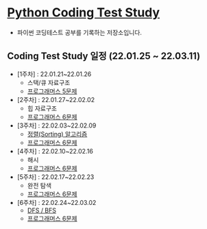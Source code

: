 # [Python Coding Test Study](https://parkjungyoon.github.io/python_coding_test_study/)

* 파이썬 코딩테스트 공부를 기록하는 저장소입니다.

## Coding Test Study 일정 (22.01.25 ~ 22.03.11)

* [1주차] : 22.01.21~22.01.26
  * 스택/큐 자료구조 
  * [프로그래머스 5문제](./Programmers/1주차.md)
* [2주차] : 22.01.27~22.02.02
  * 힙 자료구조
  * [프로그래머스 6문제](./Programmers/2주차.md)
* [3주차] : 22.02.03~22.02.09
  * [정렬(Sorting) 알고리즘](./Algorithm/Sorting.md)
  * [프로그래머스 6문제](./Programmers/3주차.md)
* [4주차] : 22.02.10~22.02.16
  * 해시
  * [프로그래머스 6문제](./Programmers/4주차.md)
* [5주차] : 22.02.17~22.02.23
  * 완전 탐색
  * [프로그래머스 6문제](./Programmers/5주차.md)
* [6주차] : 22.02.24~22.03.02
  * [DFS / BFS](./Algorithm/DFS_BFS.md)
  * [프로그래머스 6문제](./Programmers/6주차.md)